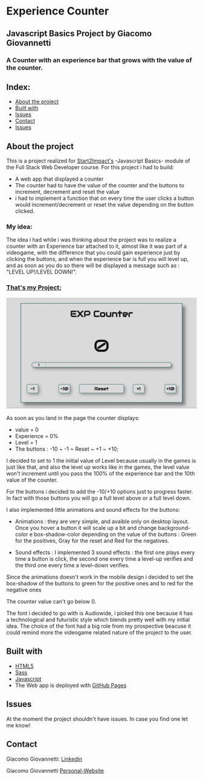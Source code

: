 
# Experience Counter
## Javascript Basics Project by Giacomo Giovannetti
### A Counter with an experience bar that grows with the value of the counter. 

## Index: 
* [About the project](#about-the-project)
* [Built with](#Built-with)
* [Issues](#issues)
* [Contact](#contact)
* [Issues](#issues)

## About the project

This is a project realized for [Start2Impact's](https://www.start2impact.it/) -Javascript Basics- module of the Full Stack Web Developer course. For this project i had to build: 
* A web app that displayed a counter 
* The counter had to have the value of the counter and the buttons to increment, decrement and reset the value
* i had to implement a function that on every time the user clicks a button would increment/decrement or reset the value depending on the button clicked. 

### My idea: 
The idea i had while i was thinking about the project was to realize a counter with an Experience bar attached to it, almost like it was part of a videogame, with the difference that you could gain experience just by clicking the buttons, and when the experience bar is full you will level up, and as soon as you do so there will be displayed a message such as : "LEVEL UP!/LEVEL DOWN!". 

### [That's my Project: ](https://giacomogiovannetti.github.io/JavaScript-Basics-di-Giacomo-Giovannetti/)
![Screenshot of the exp counter page](/assets/img/counter.jpg)

As soon as you land in the page the counter displays: 
 * value = 0 
 * Experience = 0%
 * Level = 1
 * The buttons : -10 ~ -1 ~ Reset ~ +1 ~ +10;

 I decided to set to 1 the initial value of Level because usually in the games is just like that, and also the level up works like in the games, the level value won't increment until you pass the 100% of the experience bar and the 10th value of the counter. 

 For the buttons i decided to add the -10/+10 options just to progress faster. In fact with those buttons you will go a full level above or a full level down. 

 I also implemented little animations and sound effects for the buttons: 
 * Animations : they are very simple, and avaible only on desktop layout. Once you hover a button it will scale up a bit and change background-color e box-shadow-color depending on the value of the buttons : Green for the positives, Gray for the reset and Red for the negatives.

 * Sound effects : I implemented 3 sound effects : the first one plays every time a button is click, the second one every time a level-up verifies and the third one every time a level-down verifies.

Since the animations doesn't work in the mobile design i decided to set the box-shadow of the buttons to green for the positive ones and to red for the negative ones

The counter value can't go below 0. 

The font i decided to go with is Audiowide, i picked this one because it has a technological and futuristic style which blends pretty well with my initial idea. The choice of the font had a big role from my prospective beacuse it could remind more the videogame related nature of the project to the user.

## Built with
* [HTML5](https://developer.mozilla.org/en-US/docs/Web/HTML)
* [Sass](https://sass-lang.com/documentation/)
* [Javascript](https://developer.mozilla.org/en-US/docs/Web/JavaScript)
* The Web app is deployed with [GitHub Pages](https://pages.github.com/)

## Issues

At the moment the project shouldn't have issues. In case you find one let me know!

## Contact

Giacomo Giovannetti: [Linkedin](https://www.linkedin.com/in/giacomogiovannetti/)

Giacomo Giovannetti [Personal-Website](https://giacomogiovannetti.github.io/)
